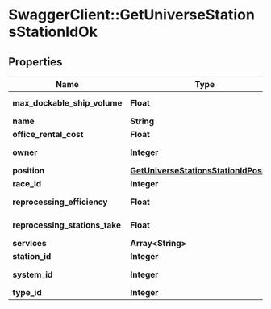 # SwaggerClient::GetUniverseStationsStationIdOk

## Properties
Name | Type | Description | Notes
------------ | ------------- | ------------- | -------------
**max_dockable_ship_volume** | **Float** | max_dockable_ship_volume number | 
**name** | **String** | name string | 
**office_rental_cost** | **Float** | office_rental_cost number | 
**owner** | **Integer** | ID of the corporation that controls this station | [optional] 
**position** | [**GetUniverseStationsStationIdPosition**](GetUniverseStationsStationIdPosition.md) |  | 
**race_id** | **Integer** | race_id integer | [optional] 
**reprocessing_efficiency** | **Float** | reprocessing_efficiency number | 
**reprocessing_stations_take** | **Float** | reprocessing_stations_take number | 
**services** | **Array&lt;String&gt;** | services array | 
**station_id** | **Integer** | station_id integer | 
**system_id** | **Integer** | The solar system this station is in | 
**type_id** | **Integer** | type_id integer | 



